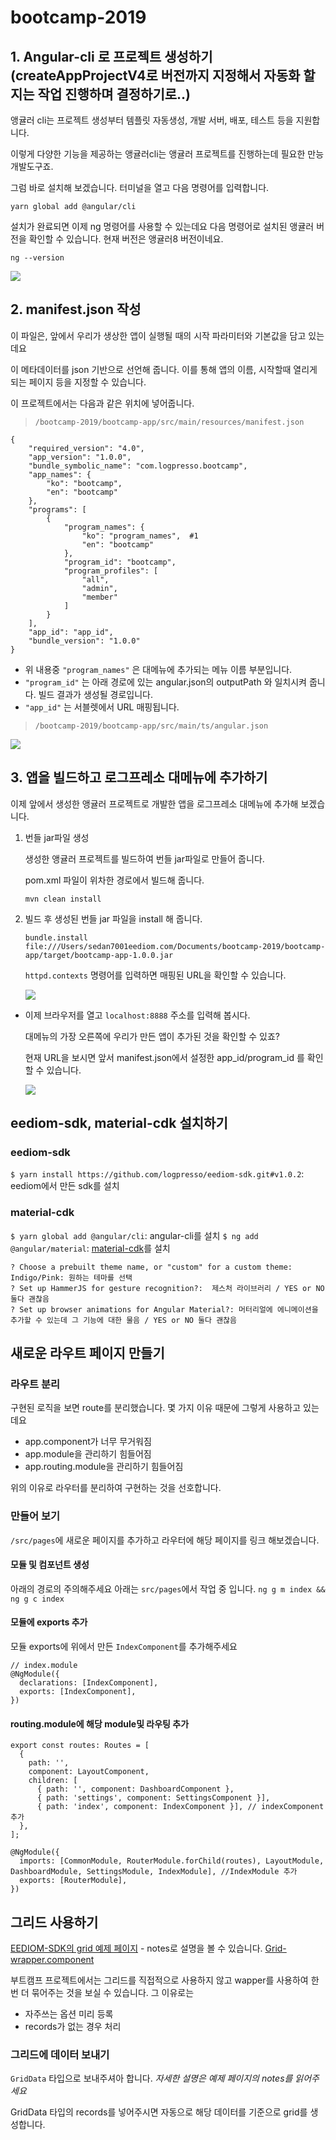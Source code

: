 # bootcamp-2019

## 1. Angular-cli 로 프로젝트 생성하기(createAppProjectV4로 버전까지 지정해서 자동화 할지는 작업 진행하며 결정하기로..)
앵귤러 cli는 프로젝트 생성부터 템플릿 자동생성, 개발 서버, 배포, 테스트 등을 지원합니다. 

이렇게 다양한 기능을 제공하는 앵귤러cli는 앵귤러 프로젝트를 진행하는데 필요한 만능 개발도구죠.

그럼 바로 설치해 보겠습니다. 터미널을 열고 다음 명령어를 입력합니다. 

`yarn global add @angular/cli`

설치가 완료되면 이제 ng 명령어를 사용할 수 있는데요 다음 명령어로 설치된 앵귤러 버전을 확인할 수 있습니다. 현재 버전은 앵귤러8 버전이네요.

`ng --version`


<img src="./image/angular-cli.png">


## 2. manifest.json 작성

이 파일은, 앞에서 우리가 생상한 앱이 실행될 때의 시작 파라미터와 기본값을 담고 있는데요

이 메타데이터를 json 기반으로 선언해 줍니다. 이를 통해 앱의 이름, 시작할때 열리게 되는 페이지 등을 지정할 수 있습니다. 
 
이 프로젝트에서는 다음과 같은 위치에 넣어줍니다.

>`/bootcamp-2019/bootcamp-app/src/main/resources/manifest.json`

```
{
	"required_version": "4.0",
	"app_version": "1.0.0",
	"bundle_symbolic_name": "com.logpresso.bootcamp",
	"app_names": {
		"ko": "bootcamp",
		"en": "bootcamp"
	},
	"programs": [
		{
			"program_names": {
				"ko": "program_names",  #1
				"en": "bootcamp"
			},
			"program_id": "bootcamp",
			"program_profiles": [
				"all",
				"admin",
				"member"
			]
		}
	],
	"app_id": "app_id",
	"bundle_version": "1.0.0"
}
```

- 위 내용중 `"program_names"` 은 대메뉴에 추가되는 메뉴 이름 부분입니다.
- `"program_id"` 는 아래 경로에 있는 angular.json의  outputPath 와 일치시켜 줍니다. 빌드 결과가 생성될 경로입니다.
- `"app_id"` 는 서블렛에서 URL 매핑됩니다. 
>`/bootcamp-2019/bootcamp-app/src/main/ts/angular.json`

<img src="./image/angular.png">

## 3. 앱을 빌드하고 로그프레소 대메뉴에 추가하기
이제 앞에서 생성한 앵귤러 프로젝트로 개발한 앱을 로그프레소 대메뉴에 추가해 보겠습니다.
1. 번들 jar파일 생성

	생성한 앵귤러 프로젝트를 빌드하여 번들 jar파일로 만들어 줍니다. 

	pom.xml 파일이 위차한 경로에서 빌드해 줍니다.

	`mvn clean install`

2. 빌드 후 생성된 번들 jar 파일을 install 해 줍니다.

	`bundle.install file:///Users/sedan7001eediom.com/Documents/bootcamp-2019/bootcamp-app/target/bootcamp-app-1.0.0.jar`


	`httpd.contexts` 명령어를 입력하면 매핑된 URL을 확인할 수 있습니다.

	<img src="./image/servlet.png">

- 이제 브라우저를 열고 `localhost:8888` 주소를 입력해 봅시다. 

	대메뉴의 가장 오른쪽에 우리가 만든 앱이 추가된 것을 확인할 수 있죠? 

	현재 URL을 보시면 앞서 manifest.json에서 설정한 app_id/program_id 를 확인할 수 있습니다.

	<img src="./image/add-menu.png">



## eediom-sdk, material-cdk 설치하기

### eediom-sdk

`$ yarn install https://github.com/logpresso/eediom-sdk.git#v1.0.2`: eediom에서 만든 sdk를 설치
 
### material-cdk

`$ yarn global add @angular/cli`: angular-cli를 설치
`$ ng add @angular/material`: [material-cdk](https://material.angular.io/guide/getting-started)를 설치

```
? Choose a prebuilt theme name, or "custom" for a custom theme: Indigo/Pink: 원하는 테마를 선택
? Set up HammerJS for gesture recognition?:  제스처 라이브러리 / YES or NO 둘다 괜찮음 
? Set up browser animations for Angular Material?: 머터리얼에 에니메이션을 추가할 수 있는데 그 기능에 대한 물음 / YES or NO 둘다 괜찮음
```

## 새로운 라우트 페이지 만들기

### 라우트 분리

구현된 로직을 보면 route를 분리했습니다. 몇 가지 이유 때문에 그렇게 사용하고 있는데요

- app.component가 너무 무거워짐
- app.module을 관리하기 힘들어짐
- app.routing.module을 관리하기 힘들어짐

위의 이유로 라우터를 분리하여 구현하는 것을 선호합니다.

### 만들어 보기

`/src/pages`에 새로운 페이지를 추가하고 라우터에 해당 페이지를 링크 해보겠습니다.

#### 모듈 및 컴포넌트 생성

아래의 경로의 주의해주세요 아래는 `src/pages`에서 작업 중 입니다.
`ng g m index && ng g c index`

#### 모듈에 exports 추가

모듈 exports에 위에서 만든 `IndexComponent`를 추가해주세요

```
// index.module
@NgModule({
  declarations: [IndexComponent],
  exports: [IndexComponent],
})
```

#### routing.module에 해당 module및 라우팅 추가

```
export const routes: Routes = [
  {
    path: '',
    component: LayoutComponent,
    children: [
      { path: '', component: DashboardComponent }, 
      { path: 'settings', component: SettingsComponent }],
      { path: 'index', component: IndexComponent }], // indexComponent 추가
  },
];

@NgModule({
  imports: [CommonModule, RouterModule.forChild(routes), LayoutModule, DashboardModule, SettingsModule, IndexModule], //IndexModule 추가
  exports: [RouterModule],
})
```

## 그리드 사용하기

[EEDIOM-SDK의 grid 예제 페이지](https://logpresso.github.io/eediom-sdk/?path=/story/grid-%EA%B7%B8%EB%A6%AC%EB%93%9C--plain) - notes로 설명을 볼 수 있습니다.
[Grid-wrapper.component](https://github.com/logpresso/bootcamp-2019/blob/master/bootcamp-app/src/main/ts/src/components/grid-wrapper/grid-wrapper.component.ts)

부트캠프 프로젝트에서는 그리드를 직접적으로 사용하지 않고 wapper를 사용하여 한번 더 묶어주는 것을 보실 수 있습니다. 그 이유로는

- 자주쓰는 옵션 미리 등록
- records가 없는 경우 처리

### 그리드에 데이터 보내기

`GridData` 타입으로 보내주셔아 합니다. *자세한 설명은 예제 페이지의 notes를 읽어주세요*

GridData 타입의 records를 넣어주시면 자동으로 해당 데이터를 기준으로 grid를 생성합니다.
